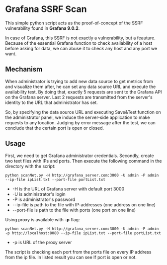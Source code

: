 # Grafana SSRF Scan
This simple python script acts as the proof-of-concept of the SSRF vulnerability found in **Grafana 9.0.2**. 

In case of Grafana, this SSRF is not exactly a vulnerability, but a feauture.  Because of the essential Grafana function to check availability of a host before asking for data, we can abuse it to check any host and any port we want.
## Mechanism
When administrator is trying to add new data source to get metrics from and visualize them after, he can set any data source URL and execute the availability test. By doing that, exactly 5 requests are sent to the Grafana API on the Grafana server.  Last 2 requests are transmitted from the server's identity to the URL that administrator has set. 

So, by specifying the data source URL and executing Save&Test function on the administrator panel, we induce the server-side application to make requests to any location. Judging by error message after the test, we can conclude that the certain port is open or closed.
## Usage
First, we need to get Grafana administrator credentials. Secondly, create two text files with IPs and ports. Then execute the following command in the directory with the script:
```
python scanNet.py -H http://grafana_server.com:3000 -U admin -P admin --ip-file ipList.txt --port-file portList.txt
```
- -H is the URL of Grafana server with default port 3000
- -U is administrator's login
- -P is administrator's password
- --ip-file is path to the file with IP-addresses (one address on one line)
- --port-file is path to the file with ports (one port on one line)

Using proxy is available with **-p** flag:
```
python scanNet.py -H http://grafana_server.com:3000 -U admin -P admin -p http://localhost:8080 --ip-file ipList.txt --port-file portList.txt
```
- -p is URL of the proxy server

The script is checking each port from the ports file on every IP address from the ip file.
In listed result you can see If port is open or not.
